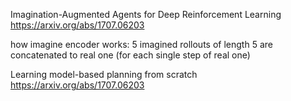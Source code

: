 
Imagination-Augmented Agents for Deep Reinforcement Learning
https://arxiv.org/abs/1707.06203

how imagine encoder works:
5 imagined rollouts of length 5 are concatenated to real one (for each single step of real one)



Learning model-based planning from scratch
https://arxiv.org/abs/1707.06203

